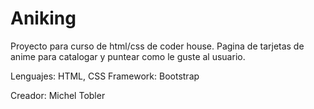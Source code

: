 # Aniking
Proyecto para curso de html/css de coder house.
Pagina de tarjetas de anime para catalogar y puntear como le guste al usuario.

Lenguajes: HTML, CSS
Framework: Bootstrap

Creador: Michel Tobler
